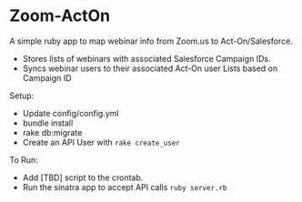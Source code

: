 # Zoom-ActOn

A simple ruby app to map webinar info from Zoom.us to Act-On/Salesforce.

- Stores lists of webinars with associated Salesforce Campaign IDs.
- Syncs webinar users to their associated Act-On user Lists based on Campaign ID

Setup:
- Update config/config.yml
- bundle install
- rake db:migrate
- Create an API User with `rake create_user`

To Run:
- Add [TBD] script to the crontab.
- Run the sinatra app to accept API calls
   `ruby server.rb`

